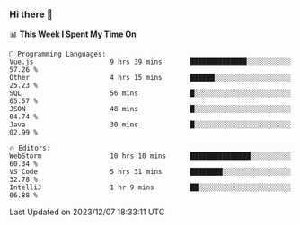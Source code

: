 ### Hi there 👋

<!--
**asdf12303116/asdf12303116** is a ✨ _special_ ✨ repository because its `README.md` (this file) appears on your GitHub profile.

Here are some ideas to get you started:

- 🔭 I’m currently working on ...
- 🌱 I’m currently learning ...
- 👯 I’m looking to collaborate on ...
- 🤔 I’m looking for help with ...
- 💬 Ask me about ...
- 📫 How to reach me: ...
- 😄 Pronouns: ...
- ⚡ Fun fact: ...
-->

<!--START_SECTION:waka-->
📊 **This Week I Spent My Time On** 

```text
💬 Programming Languages: 
Vue.js                   9 hrs 39 mins       ██████████████░░░░░░░░░░░   57.26 % 
Other                    4 hrs 15 mins       ██████░░░░░░░░░░░░░░░░░░░   25.23 % 
SQL                      56 mins             █░░░░░░░░░░░░░░░░░░░░░░░░   05.57 % 
JSON                     48 mins             █░░░░░░░░░░░░░░░░░░░░░░░░   04.74 % 
Java                     30 mins             █░░░░░░░░░░░░░░░░░░░░░░░░   02.99 % 

🔥 Editors: 
WebStorm                 10 hrs 10 mins      ███████████████░░░░░░░░░░   60.34 % 
VS Code                  5 hrs 31 mins       ████████░░░░░░░░░░░░░░░░░   32.78 % 
IntelliJ                 1 hr 9 mins         ██░░░░░░░░░░░░░░░░░░░░░░░   06.88 % 
```


 Last Updated on 2023/12/07 18:33:11 UTC
<!--END_SECTION:waka-->
